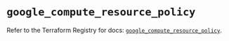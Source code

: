 # `google_compute_resource_policy`

Refer to the Terraform Registry for docs: [`google_compute_resource_policy`](https://registry.terraform.io/providers/hashicorp/google/5.13.0/docs/resources/compute_resource_policy).
